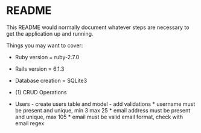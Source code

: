 # README

This README would normally document whatever steps are necessary to get the
application up and running.

Things you may want to cover:

* Ruby version = ruby-2.7.0

* Rails version = 6.1.3

* Database creation = SQLite3

* (1) CRUD Operations 

- Users - create users table and model
        - add validations
        * username must be present and unique, min 3 max 25
        * email address must be present and unique, max 105
        * email must be valid email format, check with email regex 
